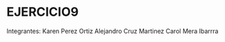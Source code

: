 # EJERCICIO9

Integrantes: Karen Perez Ortiz
             Alejandro Cruz Martinez 
             Carol Mera Ibarrra

